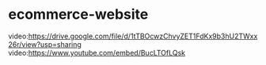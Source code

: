 # ecommerce-website
video:https://drive.google.com/file/d/1tTBOcwzChvyZET1FdKx9b3hU2TWxx26r/view?usp=sharing
video:https://www.youtube.com/embed/BucLTOfLQsk
